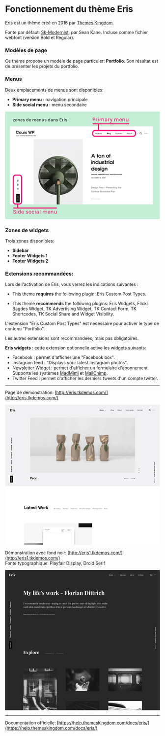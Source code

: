 # Fonctionnement du thème Eris

Eris est un thème créé en 2016 par [Themes Kingdom](https://themeskingdom.com/).

Fonte par défaut: [Sk-Modernist](http://seankanedesign.com/work/sk-modernist), par Sean Kane. Incluse comme fichier webfont (version Bold et Regular).

### Modèles de page

Ce thème propose un modèle de page particuler: **Portfolio**. Son résultat est de présenter les projets du portfolio.

### Menus

Deux emplacements de menus sont disponibles:

- **Primary menu** : navigation principale
- **Side social menu** : menu secondaire

![Les zones de menu](img/zones-de-menu-eris.jpg)

### Zones de widgets

Trois zones disponibles:

- **Sidebar**
- **Footer Widgets 1**
- **Footer Widgets 2**

### Extensions recommandées:

Lors de l'activation de Eris, vous verrez les indications suivantes :

- This theme **requires** the following plugin: Eris Custom Post Types.

- This theme **recommends** the following plugins: Eris Widgets, Flickr Bagdes Widget, TK Advertising Widget, TK Contact Form, TK Shortcodes, TK Social Share and Widget Visibility.


L'extension "Eris Custom Post Types" est nécessaire pour activer le type de contenu "Portfolio".

Les autres extensions sont recommandées, mais pas obligatoires.

**Eris widgets** : cette extension optionnelle active les widgets suivants:
- Facebook : permet d'afficher une "Facebook box".
- Instagram feed : "Displays your latest Instagram photos".
- Newsletter Widget : permet d'afficher un formulaire d'abonnement. Supporte les systèmes [MadMimi](https://madmimi.com/) et [MailChimp](https://mailchimp.com/).
- Twitter Feed : permet d'afficher les derniers tweets d'un compte twitter.

***

Page de démonstration: [http://eris.tkdemos.com/](http://eris.tkdemos.com/)

![Demo 1](https://raw.githubusercontent.com/coursweb/theme-eris/master/img/eris-1-demo.jpg)

Démonstration avec fond noir: [http://eris1.tkdemos.com/](http://eris1.tkdemos.com/)  
Fonte typographique: Playfair Display, Droid Serif

![Demo 2](https://raw.githubusercontent.com/coursweb/theme-eris/master/img/eris-2-demo.jpg)



***

Documentation officielle: [https://help.themeskingdom.com/docs/eris/](https://help.themeskingdom.com/docs/eris/)